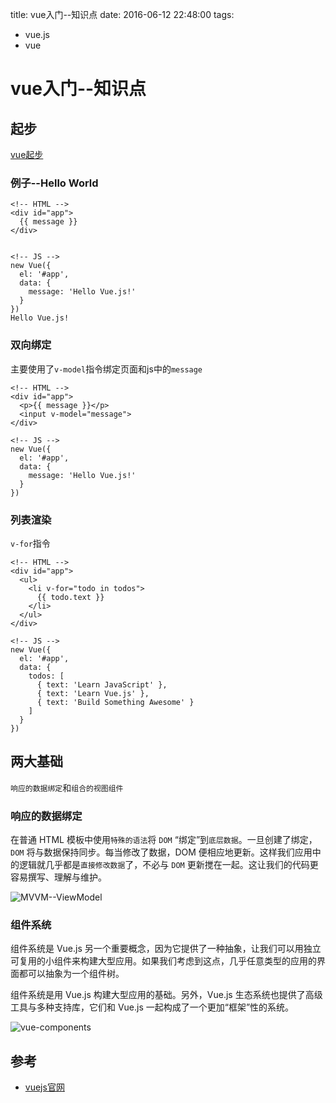 title: vue入门--知识点
date: 2016-06-12 22:48:00
tags:
- vue.js
- vue

# vue入门--知识点

## 起步

[vue起步](http://vuejs.org.cn/guide/)

### 例子--Hello World

	<!-- HTML -->
	<div id="app">
	  {{ message }}
	</div>
	
	
	<!-- JS -->
	new Vue({
	  el: '#app',
	  data: {
	    message: 'Hello Vue.js!'
	  }
	})
	Hello Vue.js!

### 双向绑定

主要使用了`v-model`指令绑定页面和js中的`message`

	<!-- HTML -->
	<div id="app">
	  <p>{{ message }}</p>
	  <input v-model="message">
	</div>
	
	<!-- JS -->
	new Vue({
	  el: '#app',
	  data: {
	    message: 'Hello Vue.js!'
	  }
	})


### 列表渲染

`v-for`指令

	<!-- HTML -->
	<div id="app">
	  <ul>
	    <li v-for="todo in todos">
	      {{ todo.text }}
	    </li>
	  </ul>
	</div>
	
	<!-- JS -->
	new Vue({
	  el: '#app',
	  data: {
	    todos: [
	      { text: 'Learn JavaScript' },
	      { text: 'Learn Vue.js' },
	      { text: 'Build Something Awesome' }
	    ]
	  }
	})

## 两大基础

`响应的数据绑定`和`组合的视图组件`

### 响应的数据绑定

在普通 HTML 模板中使用`特殊的语法`将 `DOM` “绑定”到`底层数据`。一旦创建了绑定，`DOM` 将与数据保持同步。每当修改了数据，DOM 便相应地更新。这样我们应用中的逻辑就几乎都是`直接修改数据`了，不必与 `DOM` 更新搅在一起。这让我们的代码更容易撰写、理解与维护。

![MVVM--ViewModel](http://vuejs.org.cn/images/mvvm.png)

### 组件系统

组件系统是 Vue.js 另一个重要概念，因为它提供了一种抽象，让我们可以用独立可复用的小组件来构建大型应用。如果我们考虑到这点，几乎任意类型的应用的界面都可以抽象为一个组件树。

组件系统是用 Vue.js 构建大型应用的基础。另外，Vue.js 生态系统也提供了高级工具与多种支持库，它们和 Vue.js 一起构成了一个更加“框架”性的系统。

![vue-components](http://vuejs.org.cn/images/components.png)




## 参考

* [vuejs官网](http://vuejs.org/)